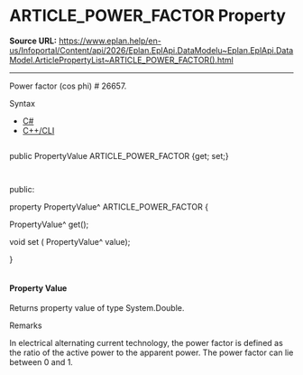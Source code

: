 # ARTICLE_POWER_FACTOR Property

**Source URL:** https://www.eplan.help/en-us/Infoportal/Content/api/2026/Eplan.EplApi.DataModelu~Eplan.EplApi.DataModel.ArticlePropertyList~ARTICLE_POWER_FACTOR().html

---

Power factor (cos phi) # 26657.

Syntax

- [C#](#i-syntax-CS)
- [C++/CLI](#i-syntax-CPP2005)

```
```
public PropertyValue ARTICLE_POWER_FACTOR {get; set;}
```
```

```
```
public:

property PropertyValue^ ARTICLE_POWER_FACTOR {

   PropertyValue^ get();

   void set (    PropertyValue^ value);

}
```
```

#### Property Value

Returns property value of type System.Double.

Remarks

In electrical alternating current technology, the power factor is defined as the ratio of the active power to the apparent power. The power factor can lie between 0 and 1.
